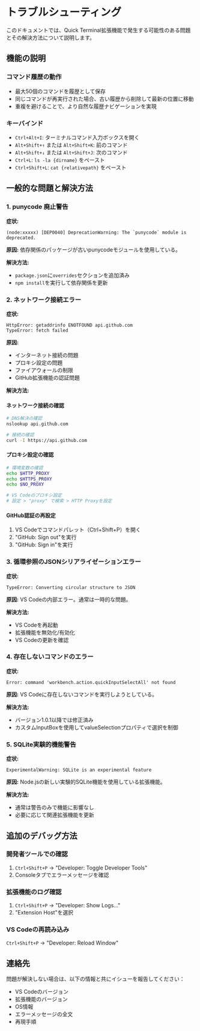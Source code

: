 # トラブルシューティング

このドキュメントでは、Quick Terminal拡張機能で発生する可能性のある問題とその解決方法について説明します。

## 機能の説明

### コマンド履歴の動作
- 最大50個のコマンドを履歴として保存
- 同じコマンドが再実行された場合、古い履歴から削除して最新の位置に移動
- 重複を避けることで、より自然な履歴ナビゲーションを実現

### キーバインド
- `Ctrl+Alt+I`: ターミナルコマンド入力ボックスを開く
- `Alt+Shift+↑` または `Alt+Shift+K`: 前のコマンド
- `Alt+Shift+↓` または `Alt+Shift+J`: 次のコマンド
- `Ctrl+L`: `ls -la {dirname}` をペースト
- `Ctrl+Shift+L`: `cat {relativepath}` をペースト

## 一般的な問題と解決方法

### 1. punycode 廃止警告

**症状:**
```
(node:xxxxx) [DEP0040] DeprecationWarning: The `punycode` module is deprecated.
```

**原因:**
依存関係のパッケージが古いpunycodeモジュールを使用している。

**解決方法:**
- `package.json`に`overrides`セクションを追加済み
- `npm install`を実行して依存関係を更新

### 2. ネットワーク接続エラー

**症状:**
```
HttpError: getaddrinfo ENOTFOUND api.github.com
TypeError: fetch failed
```

**原因:**
- インターネット接続の問題
- プロキシ設定の問題
- ファイアウォールの制限
- GitHub拡張機能の認証問題

**解決方法:**

#### ネットワーク接続の確認
```bash
# DNS解決の確認
nslookup api.github.com

# 接続の確認
curl -I https://api.github.com
```

#### プロキシ設定の確認
```bash
# 環境変数の確認
echo $HTTP_PROXY
echo $HTTPS_PROXY
echo $NO_PROXY

# VS Codeのプロキシ設定
# 設定 > "proxy" で検索 > HTTP Proxyを設定
```

#### GitHub認証の再設定
1. VS Codeでコマンドパレット（Ctrl+Shift+P）を開く
2. "GitHub: Sign out"を実行
3. "GitHub: Sign in"を実行

### 3. 循環参照のJSONシリアライゼーションエラー

**症状:**
```
TypeError: Converting circular structure to JSON
```

**原因:**
VS Codeの内部エラー。通常は一時的な問題。

**解決方法:**
- VS Codeを再起動
- 拡張機能を無効化/有効化
- VS Codeの更新を確認

### 4. 存在しないコマンドのエラー

**症状:**
```
Error: command 'workbench.action.quickInputSelectAll' not found
```

**原因:**
VS Codeに存在しないコマンドを実行しようとしている。

**解決方法:**
- バージョン1.0.1以降では修正済み
- カスタムInputBoxを使用してvalueSelectionプロパティで選択を制御

### 5. SQLite実験的機能警告

**症状:**
```
ExperimentalWarning: SQLite is an experimental feature
```

**原因:**
Node.jsの新しい実験的SQLite機能を使用している拡張機能。

**解決方法:**
- 通常は警告のみで機能に影響なし
- 必要に応じて関連拡張機能を更新

## 追加のデバッグ方法

### 開発者ツールでの確認
1. `Ctrl+Shift+P` → "Developer: Toggle Developer Tools"
2. Consoleタブでエラーメッセージを確認

### 拡張機能のログ確認
1. `Ctrl+Shift+P` → "Developer: Show Logs..."
2. "Extension Host"を選択

### VS Codeの再読み込み
`Ctrl+Shift+P` → "Developer: Reload Window"

## 連絡先

問題が解決しない場合は、以下の情報と共にイシューを報告してください：
- VS Codeのバージョン
- 拡張機能のバージョン
- OS情報
- エラーメッセージの全文
- 再現手順